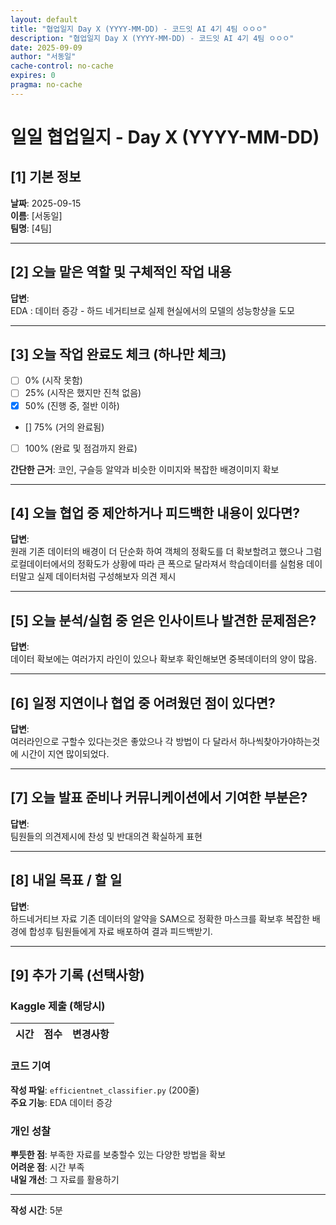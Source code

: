 ```yaml
---
layout: default
title: "협업일지 Day X (YYYY-MM-DD) - 코드잇 AI 4기 4팀 ㅇㅇㅇ"
description: "협업일지 Day X (YYYY-MM-DD) - 코드잇 AI 4기 4팀 ㅇㅇㅇ"
date: 2025-09-09
author: "서동일"
cache-control: no-cache
expires: 0
pragma: no-cache
---
```


# 일일 협업일지 - Day X (YYYY-MM-DD)

## [1] 기본 정보
**날짜**: 2025-09-15  
**이름**: [서동일]  
**팀명**: [4팀]

---

## [2] 오늘 맡은 역할 및 구체적인 작업 내용
**답변**:  
EDA : 데이터 증강 - 하드 네거티브로 실제 현실에서의 모델의 성능항샹을 도모

---

## [3] 오늘 작업 완료도 체크 (하나만 체크)
- [ ] 0% (시작 못함)
- [ ] 25% (시작은 했지만 진척 없음)  
- [x] 50% (진행 중, 절반 이하)
- [] 75% (거의 완료됨)
- [ ] 100% (완료 및 점검까지 완료)

**간단한 근거**: 코인, 구슬등 알약과 비슷한 이미지와 복잡한 배경이미지 확보 

---

## [4] 오늘 협업 중 제안하거나 피드백한 내용이 있다면?
**답변**:  
원래 기존 데이터의 배경이 더 단순화 하여 객체의 정확도를 더 확보할려고 했으나 그럼 로컬데이터에서의 정확도가 상황에 따라 큰 폭으로 달라져서 학습데이터를 실험용 데이터말고 실제 데이터처럼 구성해보자 의견 제시

---

## [5] 오늘 분석/실험 중 얻은 인사이트나 발견한 문제점은?
**답변**:  
데이터 확보에는 여러가지 라인이 있으나 확보후 확인해보면 중복데이터의 양이 많음.

---

## [6] 일정 지연이나 협업 중 어려웠던 점이 있다면?
**답변**:  
여러라인으로 구할수 있다는것은 좋았으나 각 방법이 다 달라서 하나씩찾아가야하는것에 시간이 지연 많이되었다.

---

## [7] 오늘 발표 준비나 커뮤니케이션에서 기여한 부분은?
**답변**:  
팀원들의 의견제시에 찬성 및 반대의견 확실하게 표현

---

## [8] 내일 목표 / 할 일
**답변**:  
하드네거티브 자료 기존 데이터의 알약을 SAM으로 정확한 마스크를 확보후 복잡한 배경에 합성후
팀원들에게 자료 배포하여 결과 피드백받기.

---

## [9] 추가 기록 (선택사항)

### Kaggle 제출 (해당시)
| 시간 | 점수 | 변경사항 |
|------|------|----------|


### 코드 기여
**작성 파일**: `efficientnet_classifier.py` (200줄)  
**주요 기능**: EDA 데이터 증강

### 개인 성찰
**뿌듯한 점**: 부족한 자료를 보충할수 있는 다양한 방법을 확보  
**어려운 점**: 시간 부족  
**내일 개선**: 그 자료를 활용하기

---

**작성 시간**: 5분